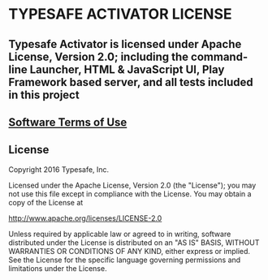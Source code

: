 # TYPESAFE ACTIVATOR LICENSE

## Typesafe Activator is licensed under Apache License, Version 2.0; including the command-line Launcher, HTML & JavaScript UI, Play Framework based server, and all tests included in this project

## [Software Terms of Use](http://typesafe.com/legal/softwareterms)

## License

Copyright 2016 Typesafe, Inc.

Licensed under the Apache License, Version 2.0 (the "License");
you may not use this file except in compliance with the License.
You may obtain a copy of the License at

http://www.apache.org/licenses/LICENSE-2.0

Unless required by applicable law or agreed to in writing, software
distributed under the License is distributed on an "AS IS" BASIS,
WITHOUT WARRANTIES OR CONDITIONS OF ANY KIND, either express or implied.
See the License for the specific language governing permissions and
limitations under the License.